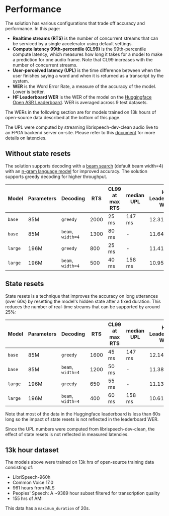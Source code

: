 # Performance

The solution has various configurations that trade off accuracy and performance. In this page:

- **Realtime streams (RTS)** is the number of concurrent streams that can be serviced by a single accelerator using default settings.
- **Compute latency 99th-percentile (CL99)** is the 99th-percentile compute latency, which measures how long it takes for a model to make a prediction for one audio frame. Note that CL99 increases with the number of concurrent streams.
- **User-perceived latency (UPL)** is the time difference between when the user finishes saying a word and when it is returned as a transcript by the system.
- **WER** is the Word Error Rate, a measure of the accuracy of the model. Lower is better.
- **HF Leaderboard WER** is the WER of the model on the [Huggingface Open ASR Leaderboard](https://huggingface.co/spaces/hf-audio/open_asr_leaderboard). WER is averaged across 9 test datasets.

The WERs in the following section are for models trained on 13k hours of open-source data described at the bottom of this page.

The UPL were computed by streaming librispeech-dev-clean audio live to an FPGA backend server on-site. Please refer to this [document](./inference/user_perceived_latency.md) for more details on latencies.

## Without state resets

<!-- These use a language model for beam because it doesn't slow down inference-->

The solution supports decoding with a [beam search](./training/beam_decoder.md) (default beam width=4) with an [n-gram language model](./training/ngram_lm.md) for improved accuracy. The solution supports greedy decoding for higher throughput.

| Model   | Parameters | Decoding          | RTS   | CL99 at max RTS | median UPL | HF Leaderboard WER  |
|---------|------------|-------------------|-------|-----------------|------------|---------------------|
| `base`  | 85M        | `greedy`          | 2000  |  25 ms          | 147 ms     | 12.31%              |
| `base`  | 85M        | `beam`, `width=4` | 1300  |  80 ms          | -          | 11.64%              |
| `large` | 196M       | `greedy`          | 800   |  25 ms          | -          | 11.41%              |
| `large` | 196M       | `beam`, `width=4` | 500   |  40 ms          | 158 ms     | 10.95%              |

## State resets

<!-- These use a language model for beam because it doesn't slow down inference-->

State resets is a technique that improves the accuracy on long utterances (over 60s) by resetting the model's hidden state after a fixed duration. This reduces the number of real-time streams that can be supported by around 25%:

| Model   | Parameters | Decoding          | RTS   | CL99 at max RTS | median UPL | HF Leaderboard WER  |
|---------|------------|-------------------|-------|-----------------|------------|---------------------|
| `base`  | 85M        | `greedy`          | 1600  | 45 ms           | 147 ms     | 12.14%              |
| `base`  | 85M        | `beam`, `width=4` | 1200  | 50 ms           |  -         | 11.38%              |
| `large` | 196M       | `greedy`          | 650   | 55 ms           |  -         | 11.13%              |
| `large` | 196M       | `beam`, `width=4` | 400   | 60 ms           | 158 ms     | 10.61%              |

Note that most of the data in the Huggingface leaderboard is less than 60s long so the impact of state resets is not reflected in the leaderboard WER.

Since the UPL numbers were computed from librispeech-dev-clean, the effect of state resets is not reflected in measured latencies.

## 13k hour dataset <a name="13k_hrs"></a>

The models above were trained on 13k hrs of open-source training data consisting of:

- LibriSpeech-960h
- Common Voice 17.0
- 961 hours from MLS
- Peoples' Speech: A ~9389 hour subset filtered for transcription quality
- 155 hrs of AMI

This data has a `maximum_duration` of 20s.
